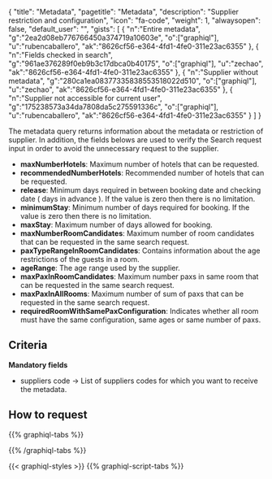 {
"title": "Metadata",
"pagetitle": "Metadata",
"description": "Supplier restriction and configuration",
"icon": "fa-code",
"weight": 1,
"alwaysopen": false,
"default_user": "",
"gists": [
    {
        "n":"Entire metadata",
        "g":"2ea2d08eb776766450a374719a10603e",
        "o":["graphiql"],
        "u":"rubencaballero",
        "ak":"8626cf56-e364-4fd1-4fe0-311e23ac6355"
    },
    {
        "n":"Fields checked in search",
        "g":"961ae376289f0eb9b3c17dbca0b40175",
        "o":["graphiql"],
        "u":"zechao",
        "ak":"8626cf56-e364-4fd1-4fe0-311e23ac6355"
    },
    {
        "n":"Supplier without metadata",
        "g":"280ca1ea08377335838553518022d510",
        "o":["graphiql"],
        "u":"zechao",
        "ak":"8626cf56-e364-4fd1-4fe0-311e23ac6355"
    },
    {
        "n":"Supplier not accessible for current user",
        "g":"175238573a34da7808da5c275591336c",
        "o":["graphiql"],
        "u":"rubencaballero",
        "ak":"8626cf56-e364-4fd1-4fe0-311e23ac6355"
    }
 ]
}

The metadata query returns information about the metadata or restriction of supplier. In addition, the fields belows are used to verify the Search request input in order to avoid the unnecessary request to the supplier.

- **maxNumberHotels**: Maximum number of hotels that can be requested.
- **recommendedNumberHotels**: Recommended number of hotels that can be requested.
- **release**: Minimum days required in between booking date and checking date ( days in advance ). If the value is zero then there is no limitation.
- **minimumStay**: Minimum number of days required for booking. If the value is zero then there is no limitation.
- **maxStay**: Maximum number of days allowed for booking.
- **maxNumberRoomCandidates**: Maximum number of room candidates that can be requested in the same search request.
- **paxTypeRangeInRoomCandidates**: Contains information about the age restrictions of the guests in a room.
- **ageRange**: The age range used by the supplier.
- **maxPaxInRoomCandidates**: Maximum number paxs in same room that can be requested in the same search request.
- **maxPaxInAllRooms**: Maximum number of sum of paxs that can be requested in the same search request.
- **requiredRoomWithSamePaxConfiguration**: Indicates whether all room must have the same configuration, same ages or same number of paxs.




## Criteria
**Mandatory fields**  
- suppliers code -> List of suppliers codes for which you want to receive the metadata.  

## How to request

{{% graphiql-tabs %}}

{{% /graphiql-tabs %}}

{{< graphiql-styles >}}
{{% graphiql-script-tabs %}}

